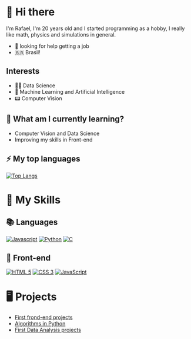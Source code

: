 # 👋 Hi there

I'm Rafael, I'm 20 years old and I started programming as a hobby, I really like math, physics and simulations in general.

- 🤔 looking for help getting a job
- 🇧🇷 Brasil!

## Interests

-  🧑‍🔬 Data Science
-  🤖 Machine Learning and Artificial Intelligence
-  📟 Computer Vision

## 🌱 What am I currently learning?

- Computer Vision and Data Science
- Improving my skills in Front-end

## ⚡ My top languages
[![Top Langs](https://github-readme-stats.vercel.app/api/top-langs/?username=rafael-silveirap&layout=compact&theme=synthwave&langs_count=10&count_private=true)](https://github.com/anuraghazra/github-readme-stats)

# 🚀 My Skills

## 📚 Languages
[![Javascript](https://img.shields.io/badge/JAVASCRIPT-323330?style=for-the-badge&logo=javascript)](https://developer.mozilla.org/pt-BR/docs/Web/JavaScript)
[![Python](https://img.shields.io/badge/PYTHON-f7d367?style=for-the-badge&logo=python)](https://www.python.org/)
[![C](https://img.shields.io/badge/C-000000?style=for-the-badge&logo=c)](https://en.wikipedia.org/wiki/C_(programming_language))


## 👀 Front-end
[![HTML 5](https://img.shields.io/badge/HTML5-E34F26?style=for-the-badge&logo=html5&logoColor=white)](https://www.w3.org/standards/webdesign/htmlcss.html)
[![CSS 3](https://img.shields.io/badge/CSS3-1572B6?style=for-the-badge&logo=css3&logoColor=white)](https://www.w3.org/standards/webdesign/htmlcss.html)
[![JavaScript](https://img.shields.io/badge/JAVASCRIPT-323330?style=for-the-badge&logo=javascript)](https://www.w3schools.com/whatis/whatis_js.asp)

# 🖥️ Projects
- <a href='https://github.com/rafael-silveirap/first-projects--js-html-css-' target="_blank">First frond-end projects</a>
- <a href='https://github.com/rafael-silveirap/programacao-computadores-2periodo' target="_blank">Algorithms in Python</a>
- <a href='https://github.com/rafael-silveirap/first_project_data_analysis' target="_blank">First Data Analysis projects</a>
